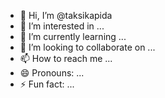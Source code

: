 - 👋 Hi, I’m @taksikapida
- 👀 I’m interested in ...
- 🌱 I’m currently learning ...
- 💞️ I’m looking to collaborate on ...
- 📫 How to reach me ...
- 😄 Pronouns: ...
- ⚡ Fun fact: ...

<!---
taksikapida/taksikapida is a ✨ special ✨ repository because its `README.md` (this file) appears on your GitHub profile.
You can click the Preview link to take a look at your changes.
--->
